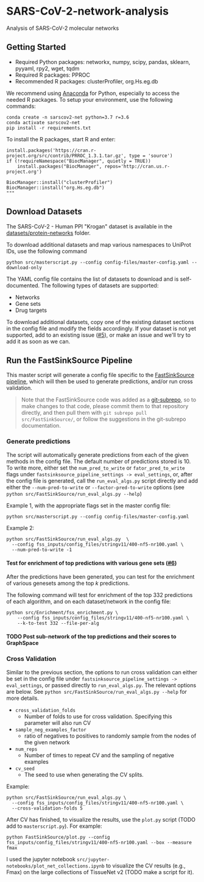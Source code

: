 # SARS-CoV-2-network-analysis
Analysis of SARS-CoV-2 molecular networks

## Getting Started
- Required Python packages: networkx, numpy, scipy, pandas, sklearn, pyyaml, rpy2, wget, tqdm
- Required R packages: PPROC
- Recommended R packages: clusterProfiler, org.Hs.eg.db

We recommend using [Anaconda](https://www.anaconda.com/) for Python, especially to access the needed R packages. To setup your environment, use the following commands:

```
conda create -n sarscov2-net python=3.7 r=3.6
conda activate sarscov2-net
pip install -r requirements.txt
```
To install the R packages, start R and enter:
```
install.packages('https://cran.r-project.org/src/contrib/PRROC_1.3.1.tar.gz', type = 'source')
if (!requireNamespace("BiocManager", quietly = TRUE))
    install.packages("BiocManager", repos='http://cran.us.r-project.org')

BiocManager::install("clusterProfiler")
BiocManager::install("org.Hs.eg.db")
"""
```

## Download Datasets
The SARS-CoV-2 - Human PPI "Krogan" dataset is available in the [datasets/protein-networks](https://github.com/Murali-group/SARS-CoV-2-network-analysis/tree/master/datasets/protein-networks) folder. 

To download additional datasets and map various namespaces to UniProt IDs, use the following command
```
python src/masterscript.py --config config-files/master-config.yaml --download-only
```

The YAML config file contains the list of datasets to download and is self-documented. The following types of datasets are supported:
  - Networks
  - Gene sets
  - Drug targets

To download additional datasets, copy one of the existing dataset sections in the config file and modify the fields accordingly. If your dataset is not yet supported, add to an existing issue ([#5](https://github.com/Murali-group/SARS-CoV-2-network-analysis/issues/5)), or make an issue and we'll try to add it as soon as we can. 

## Run the FastSinkSource Pipeline
This master script will generate a config file specific to the [FastSinkSource pipeline](https://github.com/jlaw9/FastSinkSource/tree/no-ontology), which will then be used to generate predictions, and/or run cross validation.

> Note that the FastSinkSource code was added as a [git-subrepo](https://github.com/ingydotnet/git-subrepo), so to make changes to that code, please commit them to that repository directly, and then pull them with `git subrepo pull src/FastSinkSource/`, or follow the suggestions in the git-subrepo documentation.

### Generate predictions
The script will automatically generate predictions from each of the given methods in the config file. The default number of predictions stored is 10. To write more, either set the `num_pred_to_write` or `fator_pred_to_write` flags under `fastsinksource_pipeline_settings -> eval_settings`, or, after the config file is generated, call the `run_eval_algs.py` script directly and add either the `--num-pred-to-write` or `--factor-pred-to-write` options (see `python src/FastSinkSource/run_eval_algs.py --help`)

Example 1, with the appropriate flags set in the master config file:
```
python src/masterscript.py --config config-files/master-config.yaml 
```

Example 2:
```
python src/FastSinkSource/run_eval_algs.py  \
  --config fss_inputs/config_files/stringv11/400-nf5-nr100.yaml \
  --num-pred-to-write -1
```

#### Test for enrichment of top predictions with various gene sets ([#6](https://github.com/Murali-group/SARS-CoV-2-network-analysis/issues/6))
After the predictions have been generated, you can test for the enrichment of various genesets among the top _k_ predictions.

The following command will test for enrichment of the top 332 predictions of each algorithm, and on each dataset/network in the config file:
```
python src/Enrichment/fss_enrichment.py \
    --config fss_inputs/config_files/stringv11/400-nf5-nr100.yaml \
    --k-to-test 332 --file-per-alg
```
<!---
To test for enrichment of any given list of genes (e.g., Krogan nodes), use the following command:
--->
#### TODO Post sub-network of the top predictions and their scores to GraphSpace
### Cross Validation
Similar to the previous section, the options to run cross validation can either be set in the config file under `fastsinksource_pipeline_settings -> eval_settings`, or passed directly to `run_eval_algs.py`. The relevant options are below. See `python src/FastSinkSource/run_eval_algs.py --help` for more details.
  - `cross_validation_folds`
    - Number of folds to use for cross validation. Specifying this parameter will also run CV
  - `sample_neg_examples_factor`
    - ratio of negatives to positives to randomly sample from the nodes of the given network
  - `num_reps`
    - Number of times to repeat CV and the sampling of negative examples
  - `cv_seed`
    - The seed to use when generating the CV splits. 

Example:
```
python src/FastSinkSource/run_eval_algs.py \
  --config fss_inputs/config_files/stringv11/400-nf5-nr100.yaml \
  --cross-validation-folds 5
```

After CV has finished, to visualize the results, use the `plot.py` script (TODO add to `masterscript.py`). For example:
```
python FastSinkSource/plot.py --config fss_inputs/config_files/stringv11/400-nf5-nr100.yaml --box --measure fmax
```

I used the jupyter notebook `src/jupyter-notebooks/plot_net_collections.ipynb` to visualize the CV results (e.g., Fmax) on the large collections of TissueNet v2 (TODO make a script for it).
